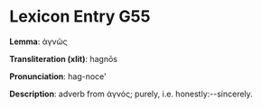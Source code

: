 # Lexicon Entry G55

**Lemma**: ἁγνῶς

**Transliteration (xlit)**: hagnōs

**Pronunciation**: hag-noce'

**Description**:
adverb from ἁγνός; purely, i.e. honestly:--sincerely.
